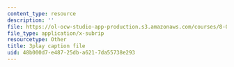 ```yaml
---
content_type: resource
description: ''
file: https://ol-ocw-studio-app-production.s3.amazonaws.com/courses/8-01sc-classical-mechanics-fall-2016/48b000d7e48725dba6217da55738e293_O_M8asN10oQ.srt
file_type: application/x-subrip
resourcetype: Other
title: 3play caption file
uid: 48b000d7-e487-25db-a621-7da55738e293
---
```

